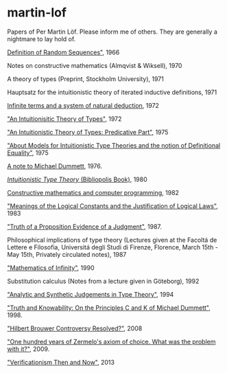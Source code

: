 martin-lof
==========

Papers of Per Martin Löf. Please inform me of others. They are generally a nightmare to lay hold of.



[Definition of Random Sequences"](Definition-of-Random-Sequences-1966.pdf), 1966

Notes on constructive mathematics (Almqvist & Wiksell), 1970

A theory of types (Preprint, Stockholm University), 1971

Hauptsatz for the intuitionistic theory of iterated inductive definitions, 1971

[Infinite terms and a system of natural deduction](Infinite-terms-and-a-system-of-natural-deduction-1972.pdf), 1972

["An Intuitionisitic Theory of Types"](An-Intuitionisitic-Theory-of-Types-1972.pdf), 1972

["An Intuitionistic Theory of Types: Predicative Part"](An-Intuitionisitic-Theory-of-Types-Predicative-Part-1975.pdf), 1975

["About Models for Intuitionistic Type Theories and the notion of Definitional Equality"](About-Models-for-Intuitionistic-Type-Theories-and-the-notion-of-Definitional-Equality-1975.pdf), 1975

[A note to Michael Dummett](Note-to-Michael-Dummett-1976.pdf), 1976.

[*Intuitionistic Type Theory* (Bibliopolis Book)](Bibliopolis-Book-1980.pdf), 1980

[Constructive mathematics and computer programming](Constructive-mathematics-and-computer-programming-1982.pdf), 1982

["Meanings of the Logical Constants and the Justification of Logical Laws"](Meanings-of-the-Logical-Constants-1983.pdf), 1983

["Truth of a Proposition Evidence of a Judgment"](Truth-of-a-Proposition-Evidence-of-a-Judgment-1987.pdf), 1987.

Philosophical implications of type theory (Lectures given at the Facoltá de Lettere e Filosofia, Universitá degli Studi di Firenze, Florence, March 15th - May 15th, Privately circulated notes), 1987

["Mathematics of Infinity"](Mathematics-of-Infinity.pdf), 1990

Substitution calculus (Notes from a lecture given in Göteborg), 1992

["Analytic and Synthetic Judgements in Type Theory"](Martin-Lof-Analytic-and-Synthetic-Judgements-in-Type-Theory.pdf), 1994

["Truth and Knowability: On the Principles C and K of Michael Dummett"](Truth-and-Knowability-On-the-Principles-C-and-K-of-Michael-Dummett-1998.pdf), 1998.

["Hilbert Brouwer Controversy Resolved?"](Hilbert-Brouwer-Controversy-Resolved-2008.pdf), 2008

["One hundred years of Zermelo's axiom of choice. What was the problem with it?"](One-hundred-years-of-Zermelo-s-axiom-of-choice-what-was-the-problem-with-it-2009.pdf), 2009.

["Verificationism Then and Now"](Martin-Lof-Verificationism-Then-and-Now-2013.pdf), 2013
